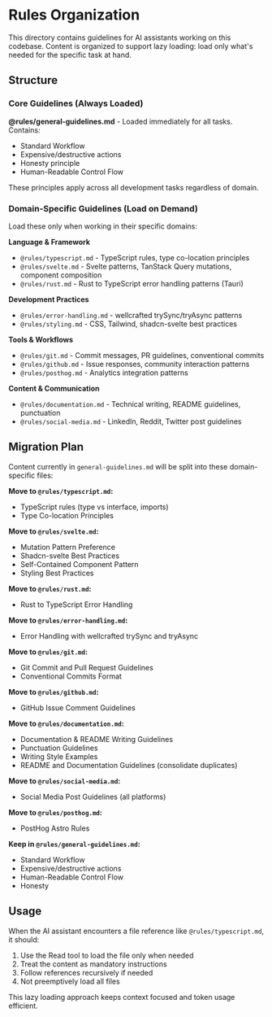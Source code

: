 # Rules Organization

This directory contains guidelines for AI assistants working on this codebase. Content is organized to support lazy loading: load only what's needed for the specific task at hand.

## Structure

### Core Guidelines (Always Loaded)

**@rules/general-guidelines.md** - Loaded immediately for all tasks. Contains:

- Standard Workflow
- Expensive/destructive actions
- Honesty principle
- Human-Readable Control Flow

These principles apply across all development tasks regardless of domain.

### Domain-Specific Guidelines (Load on Demand)

Load these only when working in their specific domains:

**Language & Framework**

- `@rules/typescript.md` - TypeScript rules, type co-location principles
- `@rules/svelte.md` - Svelte patterns, TanStack Query mutations, component composition
- `@rules/rust.md` - Rust to TypeScript error handling patterns (Tauri)

**Development Practices**

- `@rules/error-handling.md` - wellcrafted trySync/tryAsync patterns
- `@rules/styling.md` - CSS, Tailwind, shadcn-svelte best practices

**Tools & Workflows**

- `@rules/git.md` - Commit messages, PR guidelines, conventional commits
- `@rules/github.md` - Issue responses, community interaction patterns
- `@rules/posthog.md` - Analytics integration patterns

**Content & Communication**

- `@rules/documentation.md` - Technical writing, README guidelines, punctuation
- `@rules/social-media.md` - LinkedIn, Reddit, Twitter post guidelines

## Migration Plan

Content currently in `general-guidelines.md` will be split into these domain-specific files:

**Move to `@rules/typescript.md`:**

- TypeScript rules (type vs interface, imports)
- Type Co-location Principles

**Move to `@rules/svelte.md`:**

- Mutation Pattern Preference
- Shadcn-svelte Best Practices
- Self-Contained Component Pattern
- Styling Best Practices

**Move to `@rules/rust.md`:**

- Rust to TypeScript Error Handling

**Move to `@rules/error-handling.md`:**

- Error Handling with wellcrafted trySync and tryAsync

**Move to `@rules/git.md`:**

- Git Commit and Pull Request Guidelines
- Conventional Commits Format

**Move to `@rules/github.md`:**

- GitHub Issue Comment Guidelines

**Move to `@rules/documentation.md`:**

- Documentation & README Writing Guidelines
- Punctuation Guidelines
- Writing Style Examples
- README and Documentation Guidelines (consolidate duplicates)

**Move to `@rules/social-media.md`:**

- Social Media Post Guidelines (all platforms)

**Move to `@rules/posthog.md`:**

- PostHog Astro Rules

**Keep in `@rules/general-guidelines.md`:**

- Standard Workflow
- Expensive/destructive actions
- Human-Readable Control Flow
- Honesty

## Usage

When the AI assistant encounters a file reference like `@rules/typescript.md`, it should:

1. Use the Read tool to load the file only when needed
2. Treat the content as mandatory instructions
3. Follow references recursively if needed
4. Not preemptively load all files

This lazy loading approach keeps context focused and token usage efficient.
